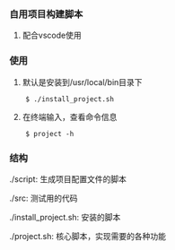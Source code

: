 ### 自用项目构建脚本
1. 配合vscode使用

### 使用
1. 默认是安装到/usr/local/bin目录下
```
    $ ./install_project.sh
```

2. 在终端输入，查看命令信息
```
    $ project -h
```

### 结构
./script: 生成项目配置文件的脚本

./src: 测试用的代码

./install_project.sh: 安装的脚本

./project.sh: 核心脚本，实现需要的各种功能